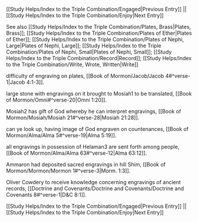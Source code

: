 [[Study Helps/Index to the Triple Combination/Engaged|Previous Entry]]  ||  [[Study Helps/Index to the Triple Combination/Enjoy|Next Entry]]

 See also [[Study Helps/Index to the Triple Combination/Plates, Brass|Plates, Brass]]; [[Study Helps/Index to the Triple Combination/Plates of Ether|Plates of Ether]]; [[Study Helps/Index to the Triple Combination/Plates of Nephi, Large|Plates of Nephi, Large]]; [[Study Helps/Index to the Triple Combination/Plates of Nephi, Small|Plates of Nephi, Small]]; [[Study Helps/Index to the Triple Combination/Record|Record]]; [[Study Helps/Index to the Triple Combination/Write, Wrote, Written|Write]]

 difficulty of engraving on plates, [[Book of Mormon/Jacob/Jacob 4#^verse-1|Jacob 4:1-3]].

 large stone with engravings on it brought to Mosiah1 to be translated, [[Book of Mormon/Omni#^verse-20|Omni 1:20]].

 Mosiah2 has gift of God whereby he can interpret engravings, [[Book of Mormon/Mosiah/Mosiah 21#^verse-28|Mosiah 21:28]].

 can ye look up, having image of God engraven on countenances, [[Book of Mormon/Alma/Alma 5#^verse-19|Alma 5:19]].

 all engravings in possession of Helaman3 are sent forth among people, [[Book of Mormon/Alma/Alma 63#^verse-12|Alma 63:12]].

 Ammaron had deposited sacred engravings in hill Shim, [[Book of Mormon/Mormon/Mormon 1#^verse-3|Morm. 1:3]].

 Oliver Cowdery to receive knowledge concerning engravings of ancient records, [[Doctrine and Covenants/Doctrine and Covenants/Doctrine and Covenants 8#^verse-1|D&C 8:1]].

[[Study Helps/Index to the Triple Combination/Engaged|Previous Entry]]  ||  [[Study Helps/Index to the Triple Combination/Enjoy|Next Entry]]